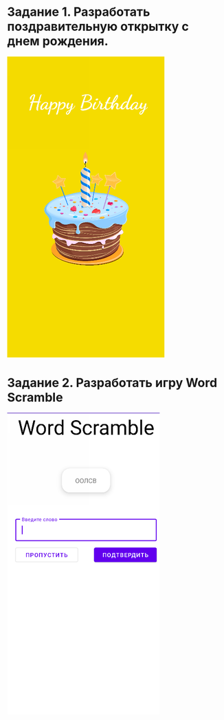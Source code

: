 # Задание 1. Разработать поздравительную открытку с днем рождения.
![alt text](https://github.com/VladislavKulik/android/blob/main/lab2/img/Screenshot_6.png)
# Задание 2. Разработать игру Word Scramble
![alt text](https://github.com/VladislavKulik/android/blob/main/lab2/img/Screenshot_7.png)

